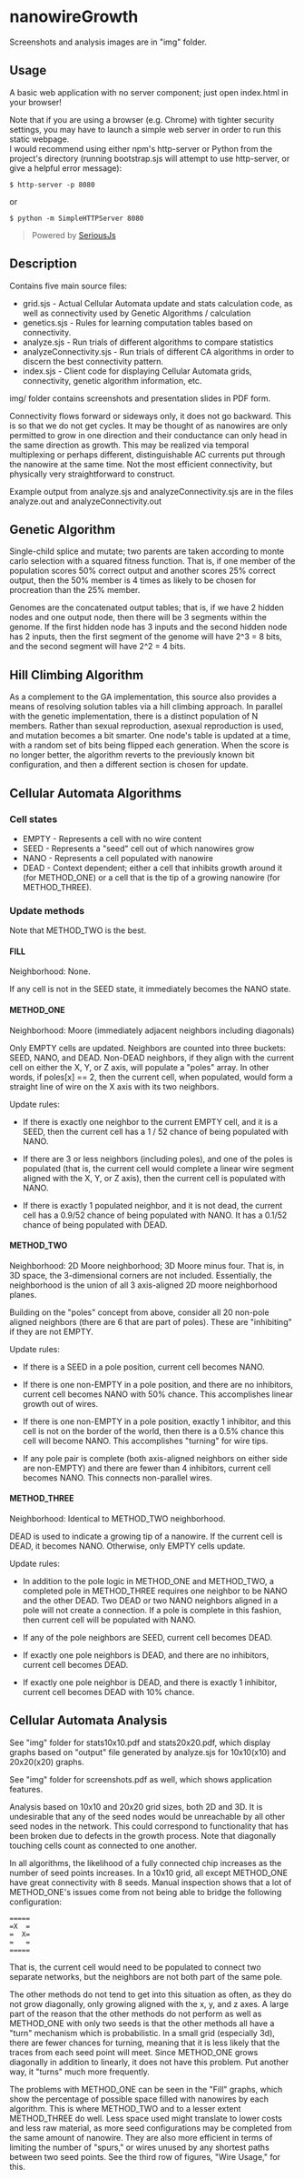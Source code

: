 # nanowireGrowth

Screenshots and analysis images are in "img" folder.

## Usage

A basic web application with no server component; just open index.html in your
browser!

Note that if you are using a browser (e.g. Chrome) with tighter security settings,
you may have to launch a simple web server in order to run this static webpage.  
I would recommend using either npm's http-server or Python from the project's
directory (running bootstrap.sjs will attempt to use http-server,
or give a helpful error message):

    $ http-server -p 8080

or

    $ python -m SimpleHTTPServer 8080

> Powered by [SeriousJs](https://github.com/wwoods/seriousjs)

## Description

Contains five main source files:

* grid.sjs - Actual Cellular Automata update and stats calculation code, as well
  as connectivity used by Genetic Algorithms / calculation
* genetics.sjs - Rules for learning computation tables based on connectivity.
* analyze.sjs - Run trials of different algorithms to compare statistics
* analyzeConnectivity.sjs - Run trials of different CA algorithms in order to
    discern the best connectivity pattern.
* index.sjs - Client code for displaying Cellular Automata grids, connectivity,
    genetic algorithm information, etc.


img/ folder contains screenshots and presentation slides in PDF form.

Connectivity flows forward or sideways only, it does not go backward.  This is
so that we do not get cycles.  It may be thought of as nanowires are only
permitted to grow in one direction and their conductance can only head in the
same direction as growth.  This may be realized via temporal multiplexing or
perhaps different, distinguishable AC currents put through the nanowire at
the same time.  Not the most efficient connectivity, but physically very
straightforward to construct.

Example output from analyze.sjs and analyzeConnectivity.sjs are in the files
analyze.out and analyzeConnectivity.out


## Genetic Algorithm

Single-child splice and mutate; two parents are taken according to monte carlo
selection with a squared fitness function.  That is, if one member of the
population scores 50% correct output and another scores 25% correct output, then
the 50% member is 4 times as likely to be chosen for procreation than the 25%
member.

Genomes are the concatenated output tables; that is, if we have 2 hidden nodes
and one output node, then there will be 3 segments within the genome.  If the
first hidden node has 3 inputs and the second hidden node has 2 inputs, then
the first segment of the genome will have 2^3 = 8 bits, and the second segment
will have 2^2 = 4 bits.


## Hill Climbing Algorithm

As a complement to the GA implementation, this source also provides a means
of resolving solution tables via a hill climbing approach.  In parallel with
the genetic implementation, there is a distinct population of N members.  Rather
than sexual reproduction, asexual reproduction is used, and mutation becomes a
bit smarter.  One node's table is updated at a time, with a random set of bits
being flipped each generation.  When the score is no longer better, the
algorithm reverts to the previously known bit configuration, and then a
different section is chosen for update.


## Cellular Automata Algorithms

### Cell states

* EMPTY - Represents a cell with no wire content
* SEED - Represents a "seed" cell out of which nanowires grow
* NANO - Represents a cell populated with nanowire
* DEAD - Context dependent; either a cell that inhibits growth around it
    (for METHOD_ONE) or a cell that is the tip of a growing nanowire
    (for METHOD_THREE).

### Update methods

Note that METHOD_TWO is the best.

#### FILL

Neighborhood: None.

If any cell is not in the SEED state, it immediately becomes the NANO state.


#### METHOD_ONE

Neighborhood: Moore (immediately adjacent neighbors including diagonals)

Only EMPTY cells are updated.  Neighbors are counted into three buckets: SEED,
NANO, and DEAD.  Non-DEAD neighbors, if they align with the current cell on
either the X, Y, or Z axis, will populate a "poles" array.  In other words, if
poles[x] == 2, then the current cell, when populated, would form a straight line
of wire on the X axis with its two neighbors.

Update rules:

* If there is exactly one neighbor to the current EMPTY cell, and it is a SEED,
  then the current cell has a 1 / 52 chance of being populated with NANO.

* If there are 3 or less neighbors (including poles), and one of the poles is
  populated (that is, the current cell would complete a linear wire segment
  aligned with the X, Y, or Z axis), then the current cell is populated with
  NANO.

* If there is exactly 1 populated neighbor, and it is not dead, the current cell
  has a 0.9/52 chance of being populated with NANO.  It has a 0.1/52 chance of
  being populated with DEAD.

#### METHOD_TWO

Neighborhood: 2D Moore neighborhood; 3D Moore minus four.  That is, in 3D space,
the 3-dimensional corners are not included.  Essentially, the neighborhood is
the union of all 3 axis-aligned 2D moore neighborhood planes.

Building on the "poles" concept from above, consider all 20 non-pole aligned
neighbors (there are 6 that are part of poles).  These are "inhibiting" if they
are not EMPTY.

Update rules:

* If there is a SEED in a pole position, current cell becomes NANO.

* If there is one non-EMPTY in a pole position, and there are no inhibitors,
  current cell becomes NANO with 50% chance.  This accomplishes linear growth
  out of wires.

* If there is one non-EMPTY in a pole position, exactly 1 inhibitor, and this
  cell is not on the border of the world, then there is a 0.5% chance this
  cell will become NANO.  This accomplishes "turning" for wire tips.

* If any pole pair is complete (both axis-aligned neighbors on either side are
  non-EMPTY) and there are fewer than 4 inhibitors, current cell becomes NANO.
  This connects non-parallel wires.

#### METHOD_THREE

Neighborhood: Identical to METHOD_TWO neighborhood.

DEAD is used to indicate a growing tip of a nanowire.  If the current cell is
DEAD, it becomes NANO.  Otherwise, only EMPTY cells update.

Update rules:

* In addition to the pole logic in METHOD_ONE and METHOD_TWO, a completed pole
  in METHOD_THREE requires one neighbor to be NANO and the other DEAD.  Two DEAD
  or two NANO neighbors aligned in a pole will not create a connection.  If a pole
  is complete in this fashion, then current cell will be populated with NANO.

* If any of the pole neighbors are SEED, current cell becomes DEAD.

* If exactly one pole neighbors is DEAD, and there are no inhibitors, current
  cell becomes DEAD.

* If exactly one pole neighbor is DEAD, and there is exactly 1 inhibitor,
  current cell becomes DEAD with 10% chance.


## Cellular Automata Analysis

See "img" folder for stats10x10.pdf and stats20x20.pdf, which display graphs
based on "output" file generated by analyze.sjs for 10x10(x10) and 20x20(x20)
graphs.

See "img" folder for screenshots.pdf as well, which shows application features.

Analysis based on 10x10 and 20x20 grid sizes, both 2D and 3D.  It is
undesirable that any of the seed nodes would be unreachable by all other seed
nodes in the network.  This could correspond to functionality that has been
broken due to defects in the growth process.  Note that diagonally touching
cells count as connected to one another.

In all algorithms, the likelihood of a fully connected chip increases as the
number of seed points increases.  In a 10x10 grid, all except METHOD_ONE have
great connectivity with 8 seeds.  Manual inspection shows that a lot of
METHOD_ONE's issues come from not being able to bridge the following
configuration:

    =====
    =X  =
    =  X=
    =   =
    =====

That is, the current cell would need to be populated to connect two separate
networks, but the neighbors are not both part of the same pole.

The other methods do not tend to get into this situation as often, as they
do not grow diagonally, only growing aligned with the x, y, and z axes.  A large
part of the reason that the other methods do not perform as well as METHOD_ONE
with only two seeds is that the other methods all have a "turn" mechanism which
is probabilistic.  In a small grid (especially 3d), there are fewer chances for
turning, meaning that it is less likely that the traces from each seed point
will meet.  Since METHOD_ONE grows diagonally in addition to linearly, it does
not have this problem.  Put another way, it "turns" much more frequently.

The problems with METHOD_ONE can be seen in the "Fill" graphs, which show
the percentage of possible space filled with nanowires by each algorithm.  This
is where METHOD_TWO and to a lesser extent METHOD_THREE do well.  Less space
used might translate to lower costs and less raw material, as more seed
configurations may be completed from the same amount of nanowire.  They are
also more efficient in terms of limiting the number of "spurs," or wires unused
by any shortest paths between two seed points.  See the third row of figures,
"Wire Usage," for this.  
